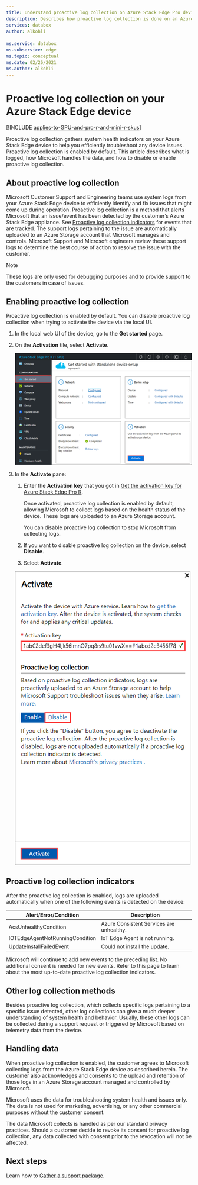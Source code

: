 ```yaml
---
title: Understand proactive log collection on Azure Stack Edge Pro device
description: Describes how proactive log collection is done on an Azure Stack Edge Pro device and how to disable it.
services: databox
author: alkohli

ms.service: databox
ms.subservice: edge
ms.topic: conceptual
ms.date: 02/26/2021
ms.author: alkohli
---
```


# Proactive log collection on your Azure Stack Edge device

[!INCLUDE [applies-to-GPU-and-pro-r-and-mini-r-skus](../../includes/azure-stack-edge-applies-to-gpu-pro-r-mini-r-sku.md)]

Proactive log collection gathers system health indicators on your Azure Stack Edge device to help you efficiently troubleshoot any device issues. Proactive log collection is enabled by default. This article describes what is logged, how Microsoft handles the data, and how to disable or enable proactive log collection.

## About proactive log collection

Microsoft Customer Support and Engineering teams use system logs from your Azure Stack Edge device to efficiently identify and fix issues that might come up during operation. Proactive log collection is a method that alerts Microsoft that an issue/event has been detected by the customer’s Azure Stack Edge appliance. See [Proactive log collection indicators](#proactive-log-collection-indicators) for events that are tracked. The support logs pertaining to the issue are automatically uploaded to an Azure Storage account that Microsoft manages and controls. Microsoft Support and Microsoft engineers review these support logs to determine the best course of action to resolve the issue with the customer.

> [!NOTE]
> These logs are only used for debugging purposes and to provide support to the customers in case of issues.


## Enabling proactive log collection

Proactive log collection is enabled by default. You can disable proactive log collection when trying to activate the device via the local UI. 

1. In the local web UI of the device, go to the **Get started** page.

2. On the **Activation** tile, select **Activate**. 

    ![Local web UI "Cloud details" page 1](./media/azure-stack-edge-pro-r-deploy-activate/activate-1.png)

3. In the **Activate** pane:

   1. Enter the **Activation key** that you got in [Get the activation key for Azure Stack Edge Pro R](azure-stack-edge-pro-r-deploy-prep.md#get-the-activation-key).

      Once activated, proactive log collection is enabled by default, allowing Microsoft to collect logs based on the health status of the device. These logs are uploaded to an Azure Storage account. 

      You can disable proactive log collection to stop Microsoft from collecting logs.

   1. If you want to disable proactive log collection on the device, select **Disable**.

   1. Select **Activate**.

   ![Local web UI "Cloud details" page 2](./media/azure-stack-edge-pro-r-deploy-activate/activate-2.png)

## Proactive log collection indicators

After the proactive log collection is enabled, logs are uploaded automatically when one of the following events is detected on the device:  


|Alert/Error/Condition  |Description  |
|---------|---------|
|AcsUnhealthyCondition     |Azure Consistent Services are unhealthy.         |
|IOTEdgeAgentNotRunningCondition      |IoT Edge Agent is not running.         |
|UpdateInstallFailedEvent | Could not install the update.        |

 
Microsoft will continue to add new events to the preceding list. No additional consent is needed for new events. Refer to this page to learn about the most up-to-date proactive log collection indicators.    
 

## Other log collection methods

Besides proactive log collection, which collects specific logs pertaining to a specific issue detected, other log collections can give a much deeper understanding of system health and behavior. Usually, these other logs can be collected during a support request or triggered by Microsoft based on telemetry data from the device.

## Handling data

When proactive log collection is enabled, the customer agrees to Microsoft collecting logs from the Azure Stack Edge device as described herein. The customer also acknowledges and consents to the upload and retention of those logs in an Azure Storage account managed and controlled by Microsoft.

Microsoft uses the data for troubleshooting system health and issues only. The data is not used for marketing, advertising, or any other commercial purposes without the customer consent. 

The data Microsoft collects is handled as per our standard privacy practices. Should a customer decide to revoke its consent for proactive log collection, any data collected with consent prior to the revocation will not be affected.

## Next steps

Learn how to [Gather a support package](azure-stack-edge-gpu-troubleshoot.md#collect-support-package).